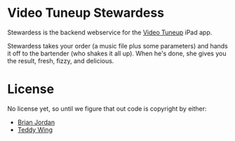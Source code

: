# Video Tuneup Stewardess
Stewardess is the backend webservice for the [Video Tuneup](https://github.com/bcjordan/Video-Tuneup) iPad app.

Stewardess takes your order (a music file plus some parameters) and hands it off to the bartender (who shakes it all up). When he's done, she gives you the result, fresh, fizzy, and delicious.


# License
No license yet, so until we figure that out code is copyright by either:

* [Brian Jordan](https://github.com/bcjordan)
* [Teddy Wing](https://github.com/teddywing)
